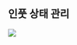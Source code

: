 ## 인풋 상태 관리

![](https://user-images.githubusercontent.com/18229419/62003531-636cfe00-b153-11e9-8c6b-692847984be6.png)
